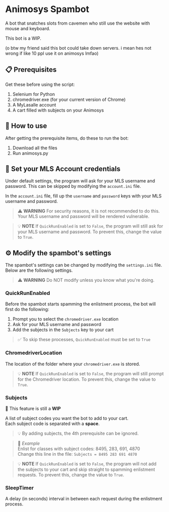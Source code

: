 # Animosys Spambot

A bot that snatches slots from cavemen who still use the website with mouse and keyboard.

This bot is a WIP.

(o btw my friend said this bot could take down servers. i mean hes not wrong if like 10 ppl use it on animosys lmfao)

## 📋 Prerequisites

Get these before using the script:

1. Selenium for Python
2. chromedriver.exe (for your current version of Chrome)
3. A MyLasalle account
4. A cart filled with subjects on your Animosys

## 🤔 How to use

After getting the prerequisite items, do these to run the bot:

1. Download all the files
2. Run animosys.py

## 🔐 Set your MLS Account credentials

Under default settings, the program will ask for your MLS username and password. This can be skipped by modifying the 
`account.ini` file.  

In the `account.ini` file, fill up the `username` and `password` keys with your MLS username and password.

> ⚠️ **WARNING** For security reasons, it is not recommended to do this. Your MLS username and password will be rendered vulnerable.  

> 💡 **NOTE** If `QuickRunEnabled` is set to `False`, the program will still ask for your MLS username and password. To prevent this, change the value to `True`.

## ⚙️ Modify the spambot's settings

The spambot's settings can be changed by modifying the `settings.ini` file. Below are the following settings.

> ⚠️ **WARNING** Do NOT modify unless you know what you're doing.

### QuickRunEnabled

Before the spambot starts spamming the enlistment process, the bot will first do the following:
1. Prompt you to select the `chromedriver.exe` location
2. Ask for your MLS username and password
3. Add the subjects in the `Subjects` key to your cart

> ✅ To skip these processes, `QuickRunEnabled` must be set to `True`

### ChromedriverLocation

The location of the folder where your `chromedriver.exe` is stored.

> 💡 **NOTE** If `QuickRunEnabled` is set to `False`, the program will still prompt for the Chromedriver location. To prevent this, change the value to `True`.

### Subjects

🚧 This feature is still a **WIP**

A list of subject codes you want the bot to add to your cart.  
Each subject code is separated with a __space__.  

>💡 By adding subjects, the 4th prerequisite can be ignored.

> 📝 *Example*  
> Enlist for classes with subject codes: 8495, 283, 691, 4870   
> Change this line in the file: `Subjects = 8495 283 691 4870`

> 💡 **NOTE** If `QuickRunEnabled` is set to `False`, the program will not add the subjects to your cart and skip straight to spamming enlistment requests. To prevent this, change the value to `True`.

### SleepTimer

A delay (in seconds) interval in between each request during the enlistment process.